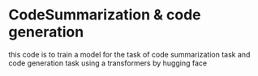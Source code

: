 # CodeSummarization & code generation
this code is to train a model for the task of code summarization task and code generation task using a transformers by hugging face
